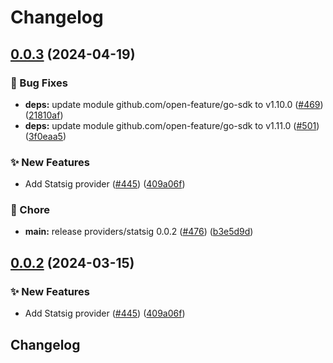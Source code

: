 # Changelog

## [0.0.3](https://github.com/Kavindu-Dodan/go-sdk-contrib/compare/providers/statsig-v0.0.2...providers/statsig/v0.0.3) (2024-04-19)


### 🐛 Bug Fixes

* **deps:** update module github.com/open-feature/go-sdk to v1.10.0 ([#469](https://github.com/Kavindu-Dodan/go-sdk-contrib/issues/469)) ([21810af](https://github.com/Kavindu-Dodan/go-sdk-contrib/commit/21810afc33fce9a3940ec9dc59e65f140fcbaa57))
* **deps:** update module github.com/open-feature/go-sdk to v1.11.0 ([#501](https://github.com/Kavindu-Dodan/go-sdk-contrib/issues/501)) ([3f0eaa5](https://github.com/Kavindu-Dodan/go-sdk-contrib/commit/3f0eaa575500baa663dc24dbfc6cf8214565471f))


### ✨ New Features

* Add Statsig provider ([#445](https://github.com/Kavindu-Dodan/go-sdk-contrib/issues/445)) ([409a06f](https://github.com/Kavindu-Dodan/go-sdk-contrib/commit/409a06fcf0157469495cf759692f333ae9d808f6))


### 🧹 Chore

* **main:** release providers/statsig 0.0.2 ([#476](https://github.com/Kavindu-Dodan/go-sdk-contrib/issues/476)) ([b3e5d9d](https://github.com/Kavindu-Dodan/go-sdk-contrib/commit/b3e5d9d646a9e51d88ea79d60a5ee12624f74a0d))

## [0.0.2](https://github.com/open-feature/go-sdk-contrib/compare/providers/statsig-v0.0.1...providers/statsig/v0.0.2) (2024-03-15)


### ✨ New Features

* Add Statsig provider ([#445](https://github.com/open-feature/go-sdk-contrib/issues/445)) ([409a06f](https://github.com/open-feature/go-sdk-contrib/commit/409a06fcf0157469495cf759692f333ae9d808f6))

## Changelog
